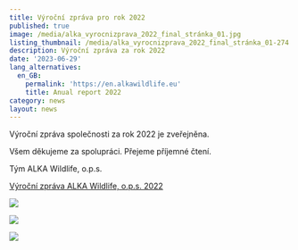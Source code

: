 ```yaml
---
title: Výroční zpráva pro rok 2022
published: true
image: /media/alka_vyrocnizprava_2022_final_stránka_01.jpg
listing_thumbnail: /media/alka_vyrocnizprava_2022_final_stránka_01-274.jpg
description: Výroční zpráva za rok 2022
date: '2023-06-29'
lang_alternatives:
  en_GB:
    permalink: 'https://en.alkawildlife.eu'
    title: Anual report 2022
category: news
layout: news
---
```

Výroční zpráva společnosti za rok 2022 je zveřejněna.

Všem děkujeme za spolupráci. Přejeme příjemné čtení.

Tým ALKA Wildlife, o.p.s.



[Výroční zpráva ALKA Wildlife, o.p.s. 2022](/media/ALKA_vyrocnizprava_2022_final_.pdf)



![](/media/alka_vyrocnizprava_2022_final_stránka_02.jpg)

![](/media/alka_vyrocnizprava_2022_final_stránka_08.jpg)

![](/media/alka_vyrocnizprava_2022_final_stránka_18.jpg)
